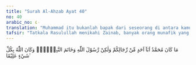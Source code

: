 ```yaml
---
title: "Surah Al-Ahzab Ayat 40"
no: 40
arabic_no: ٤٠
translation: "Muhammad itu bukanlah bapak dari seseorang di antara kamu, tetapi dia adalah utusan Allah dan penutup para nabi. Dan Allah Maha Mengetahui segala sesuatu."
tafsir: "Tatkala Rasulullah menikahi Zainab, banyak orang munafik yang mencela pernikahan itu karena dipandang sebagai menikahi bekas istri anak sendiri. Maka Allah menurunkan ayat ini yang menyatakan bahwa Nabi Muhammad saw tidak usah khawatir tentang cemoohan orang-orang yang mengatakan bahwa beliau menikahi bekas istri anaknya, karena Zaid itu bukan anak kandung beliau, tetapi hanya anak angkat. Muhammad saw sekali-kali bukan bapak dari seorang laki-laki di antara umatnya, tetapi ia adalah utusan Allah dan nabi-Nya yang terakhir. Tidak ada nabi lagi setelah beliau. \n\nNabi Muhammad saw itu adalah bapak dari kaum Muslimin dalam segi kehormatan dan kasih sayang sebagaimana setiap rasul pun adalah bapak dari seluruh umatnya. Muhammad itu bukan bapak dari seorang laki-laki dari umatnya dengan pengertian \"bapak\" dalam segi keturunan yang menyebabkan haramnya mushaharah (perbesanan), tetapi beliau adalah bapak dari segenap kaum mukminin dalam segi agama. Beliau mempunyai rasa kasih sayang kepada seluruh umatnya untuk memperoleh kebahagiaan hidup di dunia dan akhirat, seperti kasih sayang seorang ayah terhadap anak-anaknya. \n\nAnak laki-laki Nabi saw dari Khadijah ada tiga orang, yaitu Qasim, thayyib, dan thahir, semuanya meninggal dunia sebelum balig. Dari Mariyah al-Qibthiyah, Nabi memperoleh seorang anak laki-laki bernama Ibrahim yang juga meninggal ketika masih kecil. Di samping tiga anak laki-laki, Nabi saw juga mempunyai empat anak perempuan dari Khadijah, yaitu Zainab., Ruqayyah, Ummu Kaltsum, dan Fathimah. Tiga yang pertama meninggal sebelum Nabi wafat. \n\nAllah Maha Mengetahui segala sesuatu tentang siapa yang diangkat sebagai nabi-nabi yang terdahulu dan siapa yang diangkat sebagai nabi penutup. Berikut hadis-hadis yang menerangkan tentang kedudukan Nabi Muhammad sebagai nabi penutup atau terakhir, di antaranya:\n\nDari Jabir bin Muth'im bahwa ia berkata, \"Aku mendengar Rasulullah bersabda, 'Aku punya beberapa nama: aku Muhammad, aku Ahmad, aku al-Mahi yang mana Allah menghapus kekufuran denganku dan aku al-hasyir di mana manusia dikumpulkan di bawah kakiku dan aku juga al-'aqib yang mana tidak ada lagi nabi sesudahku.\" (Riwayat al-Bukhari dan Muslim)\n\nDari Jabir bin 'Abdullah bahwa ia berkata, \"Rasulullah bersabda, 'Posisiku di antara para nabi adalah seperti seorang laki-laki yang membangun rumah, dia menyempurnakan dan menghiasinya kecuali satu tempat batu (bata yang belum dipasang). Orang yang memasuki rumah itu dan melihatnya berkata, 'Alangkah bagusnya rumah ini, kecuali satu tempat batu (bata yang belum dipasang), maka akulah batu (bata yang belum dipasang) itu, di mana aku menjadi penutup kenabian.\" (Riwayat Muslim)\n\nDari Abu Hurairah bahwa ia berkata, \"Rasulullah bersabda, 'Aku dilebihkan dari para nabi dengan enam hal: 1) Aku diberi kalimat yang singkat tapi padat (luas maknanya). 2) Aku ditolong dengan (diberi rasa) ketakutan (bagi musuh). 3) Dihalalkan bagiku rampasan perang. 4) Allah menjadikan bagiku bumi itu suci (untuk tayamum) dan menjadi masjid. 5) Aku diutus kepada seluruh makhluk, dan 6) Aku dijadikan sebagai penutup para nabi.\" (Riwayat Muslim dan at-Tirmidzi) \n\nDari Anas bin Malik bahwa ia berkata, \"Rasulullah bersabda, 'Kerasulan dan kenabian telah terputus, tidak ada lagi rasul dan nabi sesudahku.\" (Riwayat Ahmad)"
---
```

مَا كَانَ مُحَمَّدٌ اَبَآ اَحَدٍ مِّنْ رِّجَالِكُمْ وَلٰكِنْ رَّسُوْلَ اللّٰهِ وَخَاتَمَ النَّبِيّٖنَۗ وَكَانَ اللّٰهُ بِكُلِّ شَيْءٍ عَلِيْمًا ࣖ